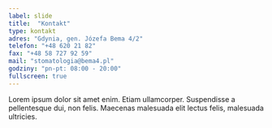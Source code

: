 ```yaml
---
label: slide
title:  "Kontakt"
type: kontakt
adres: "Gdynia, gen. Józefa Bema 4/2"
telefon: "+48 620 21 82"
fax: "+48 58 727 92 59"
mail: "stomatologia@bema4.pl"
godziny: "pn-pt: 08:00 - 20:00"
fullscreen: true	
---
```

Lorem ipsum dolor sit amet enim. Etiam ullamcorper. Suspendisse a pellentesque dui, non felis. Maecenas malesuada elit lectus felis, malesuada ultricies.
